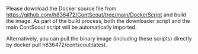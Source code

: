 Please download the Docker source file from https://github.com/h836472/ContScout/tree/main/DockerScript and build the image. As part of the build process, both the downloader script and the main ContScout script will be automatically imported.

Alternatively, you can pull the binary image (including these scripts) directly by docker pull h836472/contscout:latest.

